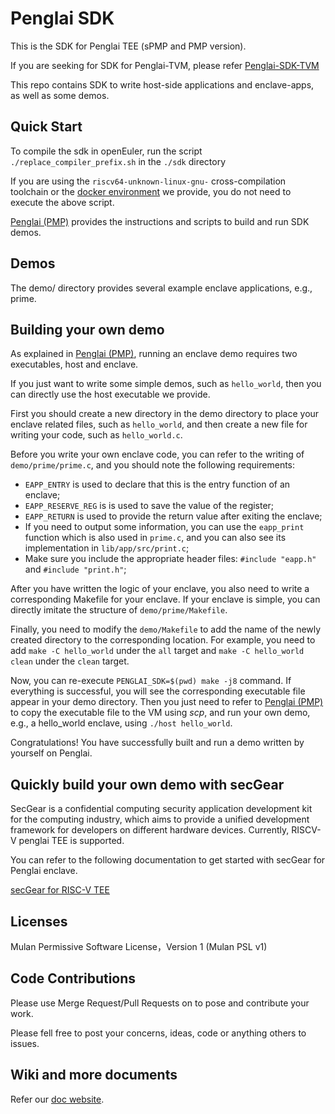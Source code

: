 # Penglai SDK

This is the SDK for Penglai TEE (sPMP and PMP version).

If you are seeking for SDK for Penglai-TVM,
please refer [Penglai-SDK-TVM](https://github.com/Penglai-Enclave/Penglai-sdk-TVM)

This repo contains SDK to write host-side applications and enclave-apps, as well as some demos.

## Quick Start

To compile the sdk in openEuler, run the script `./replace_compiler_prefix.sh` in the `./sdk` directory

If you are using the `riscv64-unknown-linux-gnu-` cross-compilation toolchain or the [docker environment](https://github.com/Penglai-Enclave/Penglai-Enclave-sPMP?tab=readme-ov-file#build-penglai-sdk) we provide, you do not need to execute the above script.

[Penglai (PMP)](https://github.com/Penglai-Enclave/Penglai-Enclave-sPMP) provides the instructions and scripts to build and run SDK demos.


## Demos

The demo/ directory provides several example enclave applications, e.g., prime.

## Building your own demo

As explained in [Penglai (PMP)](https://github.com/Penglai-Enclave/Penglai-Enclave-sPMP), running an enclave demo requires two executables, host and enclave.

If you just want to write some simple demos, such as `hello_world`, then you can directly use the host executable we provide.

First you should create a new directory in the demo directory to place your enclave related files, such as `hello_world`, and then create a new file for writing your code, such as `hello_world.c`.

Before you write your own enclave code, you can refer to the writing of `demo/prime/prime.c`, and you should note the following requirements:

- `EAPP_ENTRY` is used to declare that this is the entry function of an enclave;
- `EAPP_RESERVE_REG` is is used to save the value of the register;
- `EAPP_RETURN` is used to provide the return value after exiting the enclave;
- If you need to output some information, you can use the `eapp_print` function which is also used in `prime.c`, and you can also see its implementation in `lib/app/src/print.c`;
- Make sure you include the appropriate header files: `#include "eapp.h"` and `#include "print.h"`;

After you have written the logic of your enclave, you also need to write a corresponding Makefile for your enclave. If your enclave is simple, you can directly imitate the structure of `demo/prime/Makefile`.

Finally, you need to modify the `demo/Makefile` to add the name of the newly created directory to the corresponding location. For example, you need to add `make -C hello_world` under the `all` target and `make -C hello_world clean` under the `clean` target.

Now, you can re-execute `PENGLAI_SDK=$(pwd) make -j8` command. If everything is successful, you will see the corresponding executable file appear in your demo directory. Then you just need to refer to [Penglai (PMP)](https://github.com/Penglai-Enclave/Penglai-Enclave-sPMP) to copy the executable file to the VM using *scp*, and run your own demo, e.g., a hello_world enclave, using `./host hello_world`.

Congratulations! You have successfully built and run a demo written by yourself on Penglai.

## Quickly build your own demo with secGear

SecGear is a confidential computing security application development kit for the computing industry, which aims to provide a unified development framework for developers on different hardware devices. Currently, RISCV-V penglai TEE is supported.

You can refer to the following documentation to get started with secGear for Penglai enclave.

[secGear for RISC-V TEE](https://github.com/Penglai-Enclave/Penglai-secGear/blob/riscv-penglai-zx-dev/docs/riscv_tee.md#secgear-for-risc-v-tee)

## Licenses

Mulan Permissive Software License，Version 1 (Mulan PSL v1)

## Code Contributions

Please use Merge Request/Pull Requests on to pose and contribute your work.

Please fell free to post your concerns, ideas, code or anything others to issues.

## Wiki and more documents

Refer our [doc website](https://penglai-doc.readthedocs.io/en/latest/).

